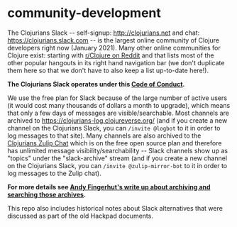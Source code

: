 # community-development

The Clojurians Slack -- self-signup: http://clojurians.net and chat: https://clojurians.slack.com -- is the largest online community of Clojure developers right now (January 2021). Many other online communities for Clojure exist: starting with [r/Clojure on Reddit](https://www.reddit.com/r/Clojure/) and that lists most of the other popular hangouts in its right hand navigation bar (we don't duplicate them here so that we don't have to also keep a list up-to-date here!).

**The Clojurians Slack operates under this [Code of Conduct](https://github.com/clojurians/community-development/blob/master/Code-of-Conduct.md).**

We use the free plan for Slack because of the large number of active users (it would cost many thousands of dollars a month to upgrade), which means that only a few days of messages are visible/searchable. Most channels are archived to https://clojurians-log.clojureverse.org/ (and if you create a new channel on the Clojurians Slack, you can `/invite @logbot` to it in order to log messages to that site). Many channels are also archived to the [Clojurians Zulip Chat](https://clojurians.zulipchat.com/) which is on the free open source plan and therefore has unlimited message visibility/searchability -- Slack channels show up as "topics" under the "slack-archive" stream (and if you create a new channel on the Clojurians Slack, you can `/invite @zulip-mirror-bot` to it in order to log messages to the Zulip chat).

**For more details see [Andy Fingerhut's write up about archiving and searching those archives](https://github.com/clojurians/community-development/blob/master/clojurians-slack-archive-notes.md).**

This repo also includes historical notes about Slack alternatives that were discussed as part of the old Hackpad documents.
